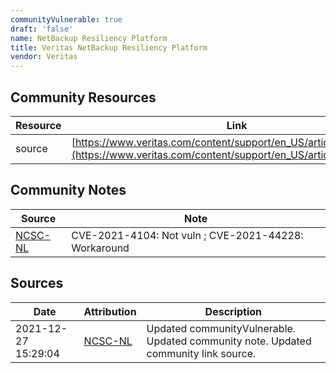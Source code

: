```yaml
---
communityVulnerable: true
draft: 'false'
name: NetBackup Resiliency Platform
title: Veritas NetBackup Resiliency Platform
vendor: Veritas
---
```



## Community Resources
| Resource | Link |
| --- | --- |
| source | [https://www.veritas.com/content/support/en_US/article.100052109](https://www.veritas.com/content/support/en_US/article.100052109) |

## Community Notes
| Source | Note |
| --- | --- |
| [NCSC-NL](https://github.com/NCSC-NL/log4shell/blob/main/software/README.md) | CVE-2021-4104: Not vuln ; CVE-2021-44228: Workaround </ul> |

## Sources
| Date | Attribution | Description |
| --- | --- | --- |
| 2021-12-27 15:29:04 | [NCSC-NL](https://github.com/NCSC-NL/log4shell/blob/main/software/README.md) | Updated communityVulnerable. Updated community note. Updated community link source.  |
